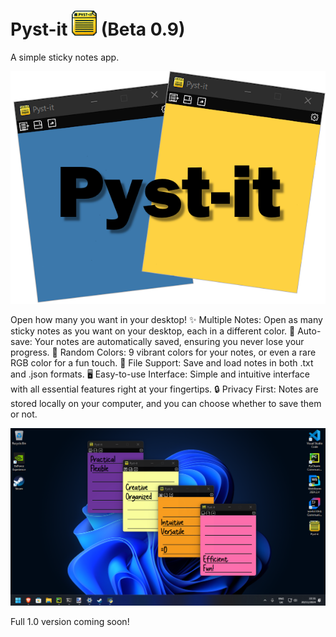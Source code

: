 # Pyst-it <img src="Images/iconicon.png" alt="Ícone" width="40"> (Beta 0.9)
A simple sticky notes app.

<p align="center">
  <img src="Images/logo.png" alt="Imagem">
</p>

Open how many you want in your desktop!
✨ Multiple Notes: Open as many sticky notes as you want on your desktop, each in a different color.
💾 Auto-save: Your notes are automatically saved, ensuring you never lose your progress.
🌈 Random Colors: 9 vibrant colors for your notes, or even a rare RGB color for a fun touch.
📝 File Support: Save and load notes in both .txt and .json formats.
🖥️ Easy-to-use Interface: Simple and intuitive interface with all essential features right at your fingertips.
🔒 Privacy First: Notes are stored locally on your computer, and you can choose whether to save them or not.
<p align="center">
  <img src="Images/pic1.png" alt="Imagem">
</p>

Full 1.0 version coming soon! 
